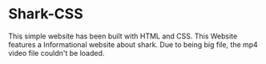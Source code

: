 # Shark-CSS
This simple website has been built with HTML and CSS. This Website features a Informational website about shark.
Due to being big file, the mp4 video file couldn't be loaded.
